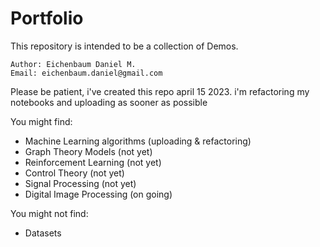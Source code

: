 # Portfolio
This repository is intended to be a collection of Demos.

```
Author: Eichenbaum Daniel M.
Email: eichenbaum.daniel@gmail.com
```

Please be patient, i've created this repo april 15 2023.
i'm refactoring my notebooks and uploading as sooner as possible


You might find:
- Machine Learning algorithms (uploading & refactoring)
- Graph Theory Models (not yet)
- Reinforcement Learning (not yet)
- Control Theory (not yet)
- Signal Processing (not yet)
- Digital Image Processing (on going)



You might not find:
- Datasets
